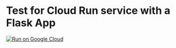 # Test for Cloud Run service with a Flask App

[![Run on Google Cloud](https://storage.googleapis.com/cloudrun/button.svg)](https://deploy.cloud.run/?git_repo=https://github.com/AustinPerzben/cs162-coursework&dir=assignments/final/firestore&revision=fire-branch)
